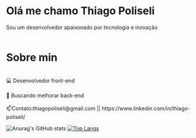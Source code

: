 # Olá me chamo Thiago Poliseli 
Sou um desenvolvedor apaixonado por tecnologia e inovação
<br></br>
<div>
<h1>Sobre min</h1>
<p>
<br>💻 Desenvolvedor front-end</br>
<br>🔎 Buscando melhorar back-end</br>
<br>📫Contato:thiagopoliseli@gmail.com || https://www.linkedin.com/in/thiago-poliseli/</br>
</p>
</div>

![Anurag's GitHub stats](https://github-readme-stats.vercel.app/api?username=ThiagoPoliseli&show_icons=true&theme=tokyonight) 
[![Top Langs](https://github-readme-stats.vercel.app/api/top-langs/?username=ThiagoPoliseli&layout=donut)](https://github.com/ThiagoPoliseli/github-readme-stats)

